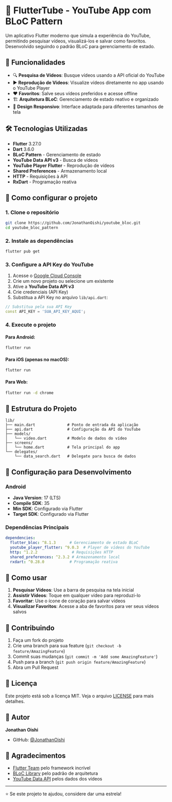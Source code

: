 # 🎥 FlutterTube - YouTube App com BLoC Pattern

Um aplicativo Flutter moderno que simula a experiência do YouTube, permitindo pesquisar vídeos, visualizá-los e salvar como favoritos. Desenvolvido seguindo o padrão BLoC para gerenciamento de estado.

## 📱 Funcionalidades

- 🔍 **Pesquisa de Vídeos**: Busque vídeos usando a API oficial do YouTube
- ▶️ **Reprodução de Vídeos**: Visualize vídeos diretamente no app usando o YouTube Player
- ❤️ **Favoritos**: Salve seus vídeos preferidos e acesse offline
- 🏗️ **Arquitetura BLoC**: Gerenciamento de estado reativo e organizado
- 📱 **Design Responsivo**: Interface adaptada para diferentes tamanhos de tela

## 🛠️ Tecnologias Utilizadas

- **Flutter** 3.27.0
- **Dart** 3.6.0
- **BLoC Pattern** - Gerenciamento de estado
- **YouTube Data API v3** - Busca de vídeos
- **YouTube Player Flutter** - Reprodução de vídeos
- **Shared Preferences** - Armazenamento local
- **HTTP** - Requisições à API
- **RxDart** - Programação reativa


## 🚀 Como configurar o projeto
### 1. Clone o repositório
```bash
git clone https://github.com/JonathanOishi/youtube_bloc.git
cd youtube_bloc_pattern
```

### 2. Instale as dependências
```bash
flutter pub get
```

### 3. Configure a API Key do YouTube

1. Acesse o [Google Cloud Console](https://console.cloud.google.com/)
2. Crie um novo projeto ou selecione um existente
3. Ative a **YouTube Data API v3**
4. Crie credenciais (API Key)
5. Substitua a API Key no arquivo `lib/api.dart`:

```dart
// Substitua pela sua API Key
const API_KEY = 'SUA_API_KEY_AQUI';
```

### 4. Execute o projeto

#### Para Android:
```bash
flutter run
```

#### Para iOS (apenas no macOS):
```bash
flutter run
```

#### Para Web:
```bash
flutter run -d chrome
```

## 📁 Estrutura do Projeto

```
lib/
├── main.dart              # Ponto de entrada da aplicação
├── api.dart               # Configuração da API do YouTube
├── models/
│   └── video.dart         # Modelo de dados do vídeo
├── screens/
│   └── home.dart          # Tela principal do app
└── delegates/
    └── data_search.dart   # Delegate para busca de dados
```

## 🔧 Configuração para Desenvolvimento

### Android
- **Java Version**: 17 (LTS)
- **Compile SDK**: 35
- **Min SDK**: Configurado via Flutter
- **Target SDK**: Configurado via Flutter

### Dependências Principais
```yaml
dependencies:
  flutter_bloc: ^8.1.3      # Gerenciamento de estado BLoC
  youtube_player_flutter: ^9.0.3  # Player de vídeos do YouTube
  http: ^1.2.2               # Requisições HTTP
  shared_preferences: ^2.3.2 # Armazenamento local
  rxdart: ^0.28.0           # Programação reativa
```

## 🎯 Como usar

1. **Pesquisar Vídeos**: Use a barra de pesquisa na tela inicial
2. **Assistir Vídeos**: Toque em qualquer vídeo para reproduzi-lo
3. **Favoritar**: Use o ícone de coração para salvar vídeos
4. **Visualizar Favoritos**: Acesse a aba de favoritos para ver seus vídeos salvos

## 🤝 Contribuindo

1. Faça um fork do projeto
2. Crie uma branch para sua feature (`git checkout -b feature/AmazingFeature`)
3. Commit suas mudanças (`git commit -m 'Add some AmazingFeature'`)
4. Push para a branch (`git push origin feature/AmazingFeature`)
5. Abra um Pull Request

## 📝 Licença

Este projeto está sob a licença MIT. Veja o arquivo [LICENSE](LICENSE) para mais detalhes.

## 👤 Autor

**Jonathan Oishi**
- GitHub: [@JonathanOishi](https://github.com/JonathanOishi)

## 🙏 Agradecimentos

- [Flutter Team](https://flutter.dev/) pelo framework incrível
- [BLoC Library](https://bloclibrary.dev/) pelo padrão de arquitetura
- [YouTube Data API](https://developers.google.com/youtube/v3) pelos dados dos vídeos

---

⭐ Se este projeto te ajudou, considere dar uma estrela!
